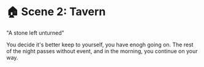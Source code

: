 # 🏠 Scene 2: Tavern

"A stone left unturned"

You decide it's better keep to yourself, you have enogh going on. The rest of the night passes without event, and in the morning, you continue on your way.